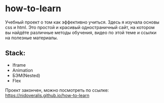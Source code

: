 # how-to-learn

Учебный проект о том как эффективно учиться. Здесь я изучала основы css и html. Это простой и красивый одностраничный сайт, на котором вы найдёте различные методы обучения, видео по этой теме и ссылки на полезные материалы. 

## Stack:
+ Iframe
+ Animation
+ БЭМ(Nested)
+ Flex

Проект закончен, можно посмотреть по ссылке: 
https://nidoveralis.github.io/how-to-learn
